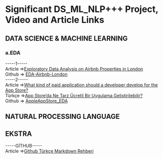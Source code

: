 # Significant DS_ML_NLP+++ Project, Video and Article Links

## DATA SCIENCE & MACHINE LEARNING

### a.EDA
-----1----- <br>
Article =>[Exploratory Data Analysis on Airbnb Properties in London](https://medium.com/analytics-vidhya/exploratory-data-analysis-on-airbnb-properties-in-london-39eb80da6d15) <br>
Github  => [EDA-Airbnb-London](https://github.com/yalinyener/EDA-Airbnb-London)
<br>
-----2----- <br>
Article =>[What kind of paid application should a developer develop for the App Store?](https://medium.com/@foreverflash95/eda-project-what-kind-of-paid-application-should-a-developer-develop-for-the-app-store-c98fcbc8111f) <br>
Türkçe =>[App Store’da Ne Tarz Ücretli Bir Uygulama Geliştirilebilir?](https://medium.com/@foreverflash95/eda-app-storeda-ne-tarz-%C3%BCcretli-bir-uygulama-geli%C5%9Ftirilebilir-363cb0fa83a4) <br>
Github  => [AppleAppStore_EDA](https://github.com/aybukemeydan/AppleAppStore_EDA)
<br>


## NATURAL PROCESSING LANGUAGE

## EKSTRA
-----GİTHUB----- <br>
Article =>[Github Türkçe Markdown Rehberi](https://medium.com/deep-learning-turkiye/t%C3%BCrk%C3%A7e-markdown-rehberi-61779d2e2a96) <br>
